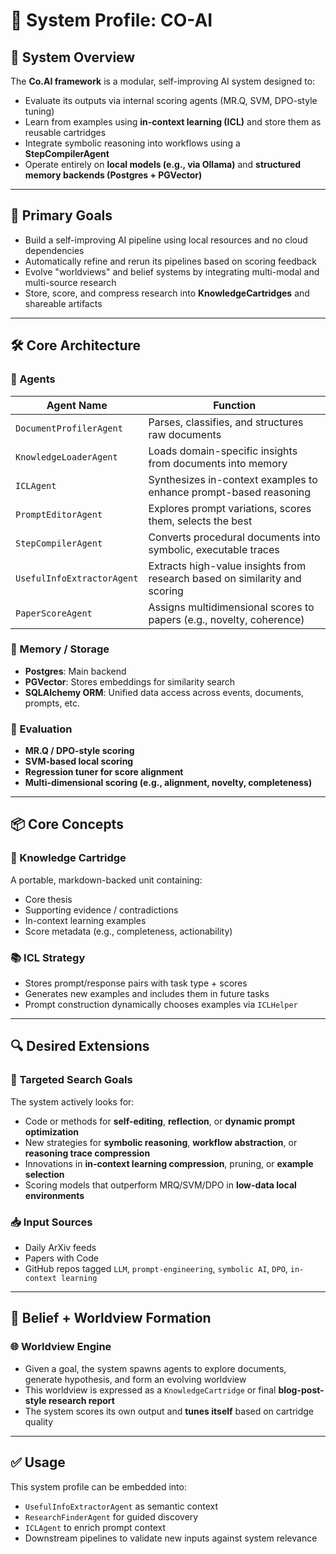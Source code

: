 # 🧠 System Profile: CO-AI

## 📌 System Overview

The **Co.AI framework** is a modular, self-improving AI system designed to:

* Evaluate its outputs via internal scoring agents (MR.Q, SVM, DPO-style tuning)
* Learn from examples using **in-context learning (ICL)** and store them as reusable cartridges
* Integrate symbolic reasoning into workflows using a **StepCompilerAgent**
* Operate entirely on **local models (e.g., via Ollama)** and **structured memory backends (Postgres + PGVector)**

---

## 🎯 Primary Goals

* Build a self-improving AI pipeline using local resources and no cloud dependencies
* Automatically refine and rerun its pipelines based on scoring feedback
* Evolve "worldviews" and belief systems by integrating multi-modal and multi-source research
* Store, score, and compress research into **KnowledgeCartridges** and shareable artifacts

---

## 🛠️ Core Architecture

### 🔧 Agents

| Agent Name                 | Function                                                                   |
| -------------------------- | -------------------------------------------------------------------------- |
| `DocumentProfilerAgent`    | Parses, classifies, and structures raw documents                           |
| `KnowledgeLoaderAgent`     | Loads domain-specific insights from documents into memory                  |
| `ICLAgent`                 | Synthesizes in-context examples to enhance prompt-based reasoning          |
| `PromptEditorAgent`        | Explores prompt variations, scores them, selects the best                  |
| `StepCompilerAgent`        | Converts procedural documents into symbolic, executable traces             |
| `UsefulInfoExtractorAgent` | Extracts high-value insights from research based on similarity and scoring |
| `PaperScoreAgent`          | Assigns multidimensional scores to papers (e.g., novelty, coherence)       |

### 🧠 Memory / Storage

* **Postgres**: Main backend
* **PGVector**: Stores embeddings for similarity search
* **SQLAlchemy ORM**: Unified data access across events, documents, prompts, etc.

### 🧪 Evaluation

* **MR.Q / DPO-style scoring**
* **SVM-based local scoring**
* **Regression tuner for score alignment**
* **Multi-dimensional scoring (e.g., alignment, novelty, completeness)**

---

## 📦 Core Concepts

### 📁 Knowledge Cartridge

A portable, markdown-backed unit containing:

* Core thesis
* Supporting evidence / contradictions
* In-context learning examples
* Score metadata (e.g., completeness, actionability)

### 📚 ICL Strategy

* Stores prompt/response pairs with task type + scores
* Generates new examples and includes them in future tasks
* Prompt construction dynamically chooses examples via `ICLHelper`

---

## 🔍 Desired Extensions

### 🔎 Targeted Search Goals

The system actively looks for:

* Code or methods for **self-editing**, **reflection**, or **dynamic prompt optimization**
* New strategies for **symbolic reasoning**, **workflow abstraction**, or **reasoning trace compression**
* Innovations in **in-context learning compression**, pruning, or **example selection**
* Scoring models that outperform MRQ/SVM/DPO in **low-data local environments**

### 📥 Input Sources

* Daily ArXiv feeds
* Papers with Code
* GitHub repos tagged `LLM`, `prompt-engineering`, `symbolic AI`, `DPO`, `in-context learning`

---

## 🧠 Belief + Worldview Formation

### 🌐 Worldview Engine

* Given a goal, the system spawns agents to explore documents, generate hypothesis, and form an evolving worldview
* This worldview is expressed as a `KnowledgeCartridge` or final **blog-post-style research report**
* The system scores its own output and **tunes itself** based on cartridge quality

---

## ✅ Usage

This system profile can be embedded into:

* `UsefulInfoExtractorAgent` as semantic context
* `ResearchFinderAgent` for guided discovery
* `ICLAgent` to enrich prompt context
* Downstream pipelines to validate new inputs against system relevance
